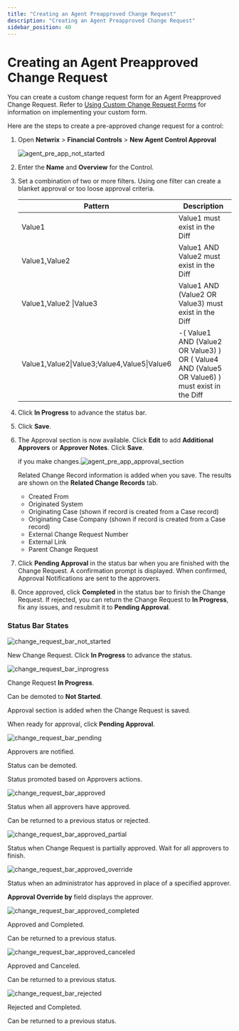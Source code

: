 ```yaml
---
title: "Creating an Agent Preapproved Change Request"
description: "Creating an Agent Preapproved Change Request"
sidebar_position: 40
---
```


# Creating an Agent Preapproved Change Request

You can create a custom change request form for an Agent Preapproved Change Request. Refer to
[Using Custom Change Request Forms](/docs/platgovnetsuite/changemanagement/use_custom_cr_forms.md) for information on
implementing your custom form.

Here are the steps to create a pre-approved change request for a control:

1. Open **Netwrix** > **Financial Controls** > **New Agent Control Approval**

    ![agent_pre_app_not_started](/images/platgovnetsuite/financial_controls/agent_pre_app_not_started.webp)

2. Enter the **Name** and **Overview** for the Control.
3. Set a combination of two or more filters. Using one filter can create a blanket approval or too
   loose approval criteria.

    | Pattern       | Description                              |
    | --- | --- |
    | Value1        | Value1 must exist in the Diff            |
    | Value1,Value2 | Value1 AND Value2 must exist in the Diff |
    | Value1,Value2 \|Value3                                   | Value1 AND (Value2 OR Value3) must exist in the Diff |
    | Value1,Value2\|Value3;Value4,Value5\|Value6                                               | -( Value1 AND (Value2 OR Value3) ) OR ( Value4 AND (Value5 OR Value6) ) must exist in the Diff |

4. Click **In Progress** to advance the status bar.
5. Click **Save**.
6. The Approval section is now available. Click **Edit** to add **Additional Approvers** or
   **Approver Notes**. Click **Save**.

    if you make
    changes.![agent_pre_app_approval_section](/images/platgovnetsuite/financial_controls/agent_pre_app_approval_section.webp)

    Related Change Record information is added when you save. The results are shown on the **Related
    Change Records** tab.

    - Created From
    - Originated System
    - Originating Case (shown if record is created from a Case record)
    - Originating Case Company (shown if record is created from a Case record)
    - External Change Request Number
    - External Link
    - Parent Change Request

7. Click **Pending Approval** in the status bar when you are finished with the Change Request. A
   confirmation prompt is displayed. When confirmed, Approval Notifications are sent to the
   approvers.
8. Once approved, click **Completed** in the status bar to finish the Change Request. If rejected,
   you can return the Change Request to **In Progress**, fix any issues, and resubmit it to
   **Pending Approval**.

### Status Bar States

![change_request_bar_not_started](/images/platgovnetsuite/change_management/change_request_bar_not_started.webp)

New Change Request. Click **In Progress** to advance the status.

![change_request_bar_inprogress](/images/platgovnetsuite/change_management/change_request_bar_inprogress.webp)

Change Request **In Progress**.

Can be demoted to **Not Started**.

Approval section is added when the Change Request is saved.

When ready for approval, click **Pending Approval**.

![change_request_bar_pending](/images/platgovnetsuite/change_management/change_request_bar_pending.webp)

Approvers are notified.

Status can be demoted.

Status promoted based on Approvers actions.

![change_request_bar_approved](/images/platgovnetsuite/change_management/change_request_bar_approved.webp)

Status when all approvers have approved.

Can be returned to a previous status or rejected.

![change_request_bar_approved_partial](/images/platgovnetsuite/change_management/change_request_bar_approved_partial.webp)

Status when Change Request is partially approved. Wait for all approvers to finish.

![change_request_bar_approved_override](/images/platgovnetsuite/change_management/change_request_bar_approved_override.webp)

Status when an administrator has approved in place of a specified approver.

**Approval Override by** field displays the approver.

![change_request_bar_approved_completed](/images/platgovnetsuite/change_management/change_request_bar_approved_completed.webp)

Approved and Completed.

Can be returned to a previous status.

![change_request_bar_approved_canceled](/images/platgovnetsuite/change_management/change_request_bar_approved_canceled.webp)

Approved and Canceled.

Can be returned to a previous status.

![change_request_bar_rejected](/images/platgovnetsuite/change_management/change_request_bar_rejected.webp)

Rejected and Completed.

Can be returned to a previous status.
